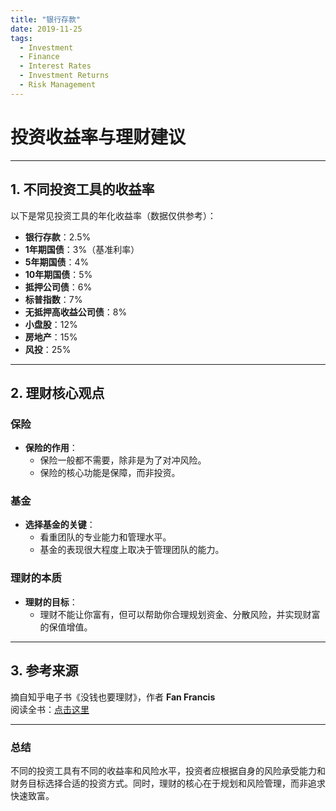```yaml
---
title: "银行存款"
date: 2019-11-25
tags:
  - Investment
  - Finance
  - Interest Rates
  - Investment Returns
  - Risk Management
---
```


# 投资收益率与理财建议

---

## 1. 不同投资工具的收益率

以下是常见投资工具的年化收益率（数据仅供参考）：

- **银行存款**：2.5%  
- **1年期国债**：3%（基准利率）  
- **5年期国债**：4%  
- **10年期国债**：5%  
- **抵押公司债**：6%  
- **标普指数**：7%  
- **无抵押高收益公司债**：8%  
- **小盘股**：12%  
- **房地产**：15%  
- **风投**：25%  

---

## 2. 理财核心观点

### 保险
- **保险的作用**：  
  - 保险一般都不需要，除非是为了对冲风险。  
  - 保险的核心功能是保障，而非投资。

### 基金
- **选择基金的关键**：  
  - 看重团队的专业能力和管理水平。  
  - 基金的表现很大程度上取决于管理团队的能力。

### 理财的本质
- **理财的目标**：  
  - 理财不能让你富有，但可以帮助你合理规划资金、分散风险，并实现财富的保值增值。

---

## 3. 参考来源

摘自知乎电子书《没钱也要理财》，作者 **Fan Francis**  
阅读全书：[点击这里](https://www.zhihu.com/pub/book/119554222)

---

### 总结

不同的投资工具有不同的收益率和风险水平，投资者应根据自身的风险承受能力和财务目标选择合适的投资方式。同时，理财的核心在于规划和风险管理，而非追求快速致富。

